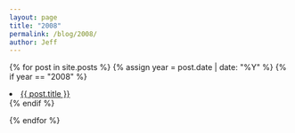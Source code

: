 ```yaml
---
layout: page
title: "2008"
permalink: /blog/2008/
author: Jeff
---
```

{% for post in site.posts %}
  {% assign year = post.date | date: "%Y" %}
  {% if year == "2008" %}
  <li><a href="{{ post.url }}">{{ post.title }}</a></li>    
  {% endif %}
  
{% endfor %}
